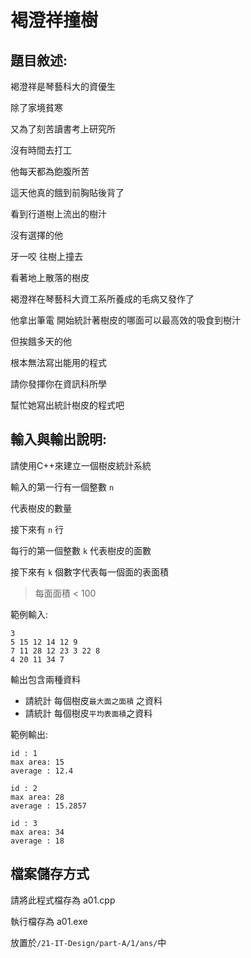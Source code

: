# 褐澄祥撞樹
## 題目敘述:
褐澄祥是琴藝科大的資優生

除了家境貧寒

又為了刻苦讀書考上研究所

沒有時間去打工

他每天都為飽腹所苦

這天他真的餓到前胸貼後背了

看到行道樹上流出的樹汁

沒有選擇的他

牙一咬 往樹上撞去

看著地上散落的樹皮

褐澄祥在琴藝科大資工系所養成的毛病又發作了

他拿出筆電 開始統計著樹皮的哪面可以最高效的吸食到樹汁

但挨餓多天的他

根本無法寫出能用的程式

請你發揮你在資訊科所學

幫忙她寫出統計樹皮的程式吧


## 輸入與輸出說明:
請使用C++來建立一個樹皮統計系統

輸入的第一行有一個整數 `n`

代表樹皮的數量

接下來有 `n` 行

每行的第一個整數 `k` 代表樹皮的面數

接下來有 `k` 個數字代表每一個面的表面積

> 每面面積 < 100

範例輸入:
```
3
5 15 12 14 12 9
7 11 28 12 23 3 22 8
4 20 11 34 7
```

輸出包含兩種資料
- 請統計 每個樹皮`最大面之面積` 之資料
- 請統計 每個樹皮`平均表面積`之資料


範例輸出:
```
id : 1
max area: 15
average : 12.4

id : 2
max area: 28
average : 15.2857

id : 3
max area: 34
average : 18
```

## 檔案儲存方式

請將此程式檔存為 a01.cpp 

執行檔存為 a01.exe

放置於`/21-IT-Design/part-A/1/ans/`中



 

